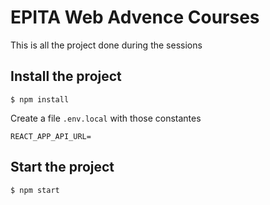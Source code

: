 # EPITA Web Advence Courses

This is all the project done during the sessions

## Install the project

`$ npm install`

Create a file `.env.local` with those constantes

`REACT_APP_API_URL=`

## Start the project

`$ npm start`